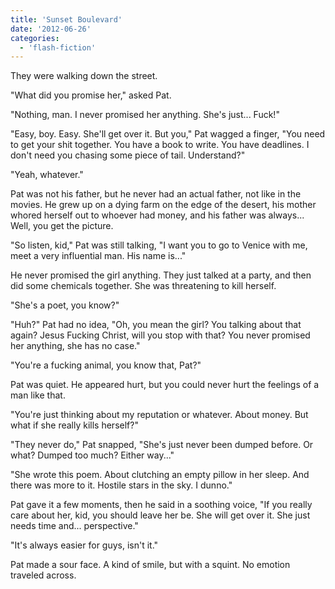 ```yaml
---
title: 'Sunset Boulevard'
date: '2012-06-26'
categories:
  - 'flash-fiction'
---
```


They were walking down the street.

"What did you promise her," asked Pat.

<!-- truncate -->

"Nothing, man. I never promised her anything. She's just... Fuck!"

"Easy, boy. Easy. She'll get over it. But you," Pat wagged a finger, "You need
to get your shit together. You have a book to write. You have deadlines. I don't
need you chasing some piece of tail. Understand?"

"Yeah, whatever."

Pat was not his father, but he never had an actual father, not like in the
movies. He grew up on a dying farm on the edge of the desert, his mother whored
herself out to whoever had money, and his father was always... Well, you get the
picture.

"So listen, kid," Pat was still talking, "I want you to go to Venice with me,
meet a very influential man. His name is..."

He never promised the girl anything. They just talked at a party, and then did
some chemicals together. She was threatening to kill herself.

"She's a poet, you know?"

"Huh?" Pat had no idea, "Oh, you mean the girl? You talking about that again?
Jesus Fucking Christ, will you stop with that? You never promised her anything,
she has no case."

"You're a fucking animal, you know that, Pat?"

Pat was quiet. He appeared hurt, but you could never hurt the feelings of a man
like that.

"You're just thinking about my reputation or whatever. About money. But what if
she really kills herself?"

"They never do," Pat snapped, "She's just never been dumped before. Or what?
Dumped too much? Either way..."

"She wrote this poem. About clutching an empty pillow in her sleep. And there
was more to it. Hostile stars in the sky. I dunno."

Pat gave it a few moments, then he said in a soothing voice, "If you really care
about her, kid, you should leave her be. She will get over it. She just needs
time and... perspective."

"It's always easier for guys, isn't it."

Pat made a sour face. A kind of smile, but with a squint. No emotion traveled
across.
